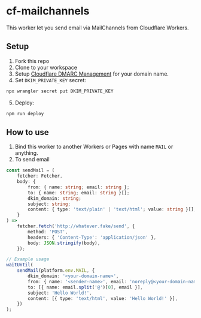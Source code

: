 # cf-mailchannels

This worker let you send email via MailChannels from Cloudflare Workers.

## Setup

1. Fork this repo
2. Clone to your workspace
3. Setup [Cloudflare DMARC Management](https://developers.cloudflare.com/dmarc-management/) for your domain name.
4. Set `DKIM_PRIVATE_KEY` secret:

```bash
npx wrangler secret put DKIM_PRIVATE_KEY
```

5. Deploy:

```bash
npm run deploy
```

## How to use

1. Bind this worker to another Workers or Pages with name `MAIL` or anything.
2. To send email

```ts
const sendMail = (
	fetcher: Fetcher,
	body: {
		from: { name: string; email: string };
		to: { name: string; email: string }[];
		dkim_domain: string;
		subject: string;
		content: { type: 'text/plain' | 'text/html'; value: string }[];
	}
) =>
	fetcher.fetch('http://whatever.fake/send', {
		method: 'POST',
		headers: { 'Content-Type': 'application/json' },
		body: JSON.stringify(body),
	});

// Example usage
waitUntil(
	sendMail(platform.env.MAIL, {
		dkim_domain: '<your-domain-name>',
		from: { name: '<sender-name>', email: 'noreply@<your-domain-name>' },
		to: [{ name: email.split('@')[0], email }],
		subject: 'Hello World!',
		content: [{ type: 'text/html', value: 'Hello World!' }],
	})
);
```
